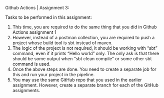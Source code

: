 Github Actions | Assignment 3:

Tasks to be performed in this assignment:
   1. This time, you are required to do the same thing that you did in Github Actions assignment 1
   2. However, instead of a postman collection, you are required to push a project whose build tool is sbt instead of maven.
   3. The logic of the project is not required, it should be working with “sbt” command, even if it prints “Hello world” only. The only ask is that there should be some output when “sbt clean compile” or some other sbt command is used.
   4. Once the above steps are done. You need to create a separate job for this and run your project in the pipeline. 
   5. You may use the same GitHub repo that you used in the earlier assignment. However, create a separate branch for each of the GitHub assignments.
